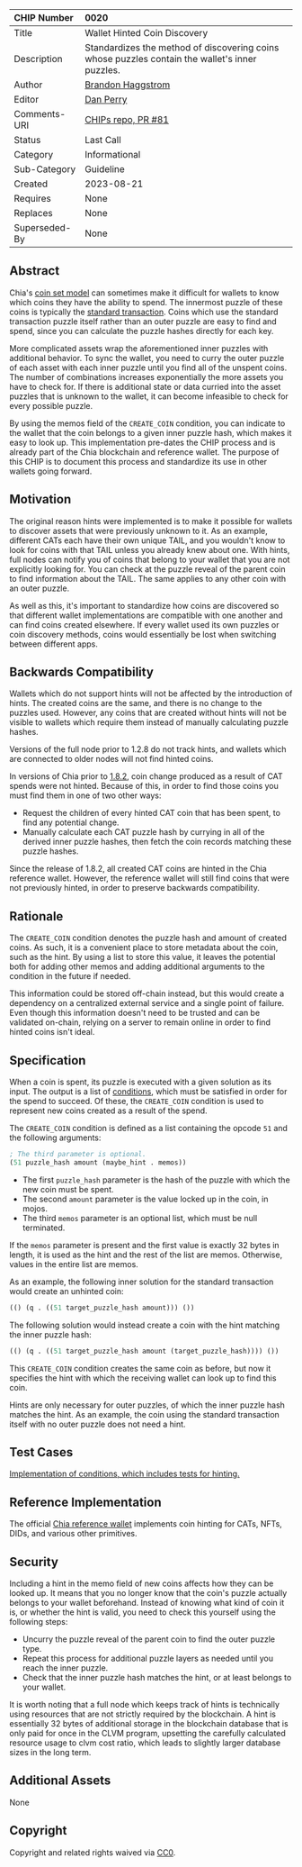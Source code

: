 | CHIP Number   | 0020                                                                                           |
| :------------ | :--------------------------------------------------------------------------------------------- |
| Title         | Wallet Hinted Coin Discovery                                                                   |
| Description   | Standardizes the method of discovering coins whose puzzles contain the wallet's inner puzzles. |
| Author        | [Brandon Haggstrom](https://github.com/Rigidity)                                               |
| Editor        | [Dan Perry](https://github.com/danieljperry)                                                   |
| Comments-URI  | [CHIPs repo, PR #81](https://github.com/Chia-Network/chips/pull/81)                            |
| Status        | Last Call                                                                                      |
| Category      | Informational                                                                                  |
| Sub-Category  | Guideline                                                                                      |
| Created       | 2023-08-21                                                                                     |
| Requires      | None                                                                                           |
| Replaces      | None                                                                                           |
| Superseded-By | None                                                                                           |

## Abstract

Chia's [coin set model](https://docs.chia.net/coin-set-intro) can sometimes make it difficult for wallets to know which coins they have the ability to spend. The innermost puzzle of these coins is typically the [standard transaction](https://chialisp.com/standard-transactions). Coins which use the standard transaction puzzle itself rather than an outer puzzle are easy to find and spend, since you can calculate the puzzle hashes directly for each key.

More complicated assets wrap the aforementioned inner puzzles with additional behavior. To sync the wallet, you need to curry the outer puzzle of each asset with each inner puzzle until you find all of the unspent coins. The number of combinations increases exponentially the more assets you have to check for. If there is additional state or data curried into the asset puzzles that is unknown to the wallet, it can become infeasible to check for every possible puzzle.

By using the memos field of the `CREATE_COIN` condition, you can indicate to the wallet that the coin belongs to a given inner puzzle hash, which makes it easy to look up. This implementation pre-dates the CHIP process and is already part of the Chia blockchain and reference wallet. The purpose of this CHIP is to document this process and standardize its use in other wallets going forward.

## Motivation

The original reason hints were implemented is to make it possible for wallets to discover assets that were previously unknown to it. As an example, different CATs each have their own unique TAIL, and you wouldn't know to look for coins with that TAIL unless you already knew about one. With hints, full nodes can notify you of coins that belong to your wallet that you are not explicitly looking for. You can check at the puzzle reveal of the parent coin to find information about the TAIL. The same applies to any other coin with an outer puzzle.

As well as this, it's important to standardize how coins are discovered so that different wallet implementations are compatible with one another and can find coins created elsewhere. If every wallet used its own puzzles or coin discovery methods, coins would essentially be lost when switching between different apps.

## Backwards Compatibility

Wallets which do not support hints will not be affected by the introduction of hints. The created coins are the same, and there is no change to the puzzles used. However, any coins that are created without hints will not be visible to wallets which require them instead of manually calculating puzzle hashes.

Versions of the full node prior to 1.2.8 do not track hints, and wallets which are connected to older nodes will not find hinted coins.

In versions of Chia prior to [1.8.2](https://github.com/Chia-Network/chia-blockchain/releases/tag/1.8.2), coin change produced as a result of CAT spends were not hinted. Because of this, in order to find those coins you must find them in one of two other ways:

- Request the children of every hinted CAT coin that has been spent, to find any potential change.
- Manually calculate each CAT puzzle hash by currying in all of the derived inner puzzle hashes, then fetch the coin records matching these puzzle hashes.

Since the release of 1.8.2, all created CAT coins are hinted in the Chia reference wallet. However, the reference wallet will still find coins that were not previously hinted, in order to preserve backwards compatibility.

## Rationale

The `CREATE_COIN` condition denotes the puzzle hash and amount of created coins. As such, it is a convenient place to store metadata about the coin, such as the hint. By using a list to store this value, it leaves the potential both for adding other memos and adding additional arguments to the condition in the future if needed.

This information could be stored off-chain instead, but this would create a dependency on a centralized external service and a single point of failure. Even though this information doesn't need to be trusted and can be validated on-chain, relying on a server to remain online in order to find hinted coins isn't ideal.

## Specification

When a coin is spent, its puzzle is executed with a given solution as its input. The output is a list of [conditions](https://docs.chia.net/conditions/), which must be satisfied in order for the spend to succeed. Of these, the `CREATE_COIN` condition is used to represent new coins created as a result of the spend.

The `CREATE_COIN` condition is defined as a list containing the opcode `51` and the following arguments:

```lisp
; The third parameter is optional.
(51 puzzle_hash amount (maybe_hint . memos))
```

- The first `puzzle_hash` parameter is the hash of the puzzle with which the new coin must be spent.
- The second `amount` parameter is the value locked up in the coin, in mojos.
- The third `memos` parameter is an optional list, which must be null terminated.

If the `memos` parameter is present and the first value is exactly 32 bytes in length, it is used as the hint and the rest of the list are memos. Otherwise, values in the entire list are memos.

As an example, the following inner solution for the standard transaction would create an unhinted coin:

```lisp
(() (q . ((51 target_puzzle_hash amount))) ())
```

The following solution would instead create a coin with the hint matching the inner puzzle hash:

```lisp
(() (q . ((51 target_puzzle_hash amount (target_puzzle_hash)))) ())
```

This `CREATE_COIN` condition creates the same coin as before, but now it specifies the hint with which the receiving wallet can look up to find this coin.

Hints are only necessary for outer puzzles, of which the inner puzzle hash matches the hint. As an example, the coin using the standard transaction itself with no outer puzzle does not need a hint.

## Test Cases

[Implementation of conditions, which includes tests for hinting.](https://github.com/Chia-Network/chia_rs/blob/main/src/gen/conditions.rs)

## Reference Implementation

The official [Chia reference wallet](https://github.com/Chia-Network/chia-blockchain/tree/main/chia/wallet) implements coin hinting for CATs, NFTs, DIDs, and various other primitives.

## Security

Including a hint in the memo field of new coins affects how they can be looked up. It means that you no longer know that the coin's puzzle actually belongs to your wallet beforehand. Instead of knowing what kind of coin it is, or whether the hint is valid, you need to check this yourself using the following steps:

- Uncurry the puzzle reveal of the parent coin to find the outer puzzle type.
- Repeat this process for additional puzzle layers as needed until you reach the inner puzzle.
- Check that the inner puzzle hash matches the hint, or at least belongs to your wallet.

It is worth noting that a full node which keeps track of hints is technically using resources that are not strictly required by the blockchain. A hint is essentially 32 bytes of additional storage in the blockchain database that is only paid for once in the CLVM program, upsetting the carefully calculated resource usage to clvm cost ratio, which leads to slightly larger database sizes in the long term.

## Additional Assets

None

## Copyright

Copyright and related rights waived via [CC0](https://creativecommons.org/publicdomain/zero/1.0/).
